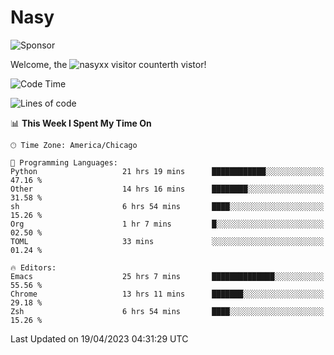 # Nasy

<!--
<p align="center">
<img height="200" src="https://github-readme-stats.vercel.app/api?username=nasyxx&count_private=true&show_icons=true&theme=dracula&include_all_commits=true"/>
<img height="200" src="https://github-readme-stats.vercel.app/api/top-langs/?username=nasyxx&theme=dracula&hide=html,jupyter+notebook&count_private=true&show_icons=true"/>
</p>

  
----------------
-->

![Sponsor](https://img.shields.io/static/v1.svg?label=Sponsor&message=%E2%9D%A4&logo=GitHub&style=flat&color=pink)
 
Welcome, the ![nasyxx visitor counter](https://count.getloli.com/get/@nasyxx?theme=rule34)th vistor!
 
<!--START_SECTION:waka-->
![Code Time](http://img.shields.io/badge/Code%20Time-3%2C425%20hrs%2052%20mins-blue)

![Lines of code](https://img.shields.io/badge/From%20Hello%20World%20I%27ve%20Written-6.2%20million%20lines%20of%20code-blue)

📊 **This Week I Spent My Time On** 

```text
🕑︎ Time Zone: America/Chicago

💬 Programming Languages: 
Python                   21 hrs 19 mins      ████████████░░░░░░░░░░░░░   47.16 % 
Other                    14 hrs 16 mins      ████████░░░░░░░░░░░░░░░░░   31.58 % 
sh                       6 hrs 54 mins       ████░░░░░░░░░░░░░░░░░░░░░   15.26 % 
Org                      1 hr 7 mins         █░░░░░░░░░░░░░░░░░░░░░░░░   02.50 % 
TOML                     33 mins             ░░░░░░░░░░░░░░░░░░░░░░░░░   01.24 % 

🔥 Editors: 
Emacs                    25 hrs 7 mins       ██████████████░░░░░░░░░░░   55.56 % 
Chrome                   13 hrs 11 mins      ███████░░░░░░░░░░░░░░░░░░   29.18 % 
Zsh                      6 hrs 54 mins       ████░░░░░░░░░░░░░░░░░░░░░   15.26 % 
```


 Last Updated on 19/04/2023 04:31:29 UTC
<!--END_SECTION:waka-->

<!-- ![visitors](https://visitor-badge.laobi.icu/badge?page_id=nasyxx.nasyxx) -->
